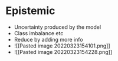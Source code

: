 # Epistemic
- Uncertainty produced by the model 
- Class imbalance etc
- Reduce by adding more info
- ![[Pasted image 20220323154101.png]]
- ![[Pasted image 20220323154228.png]]